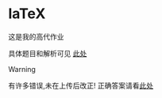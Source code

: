 # laTeX
这是我的高代作业

具体题目和解析可见 [此处](https://github.com/czhang271828/Linear-algebra/tree/main)

> [!Warning]
  有许多错误,未在上传后改正! 正确答案请看[此处](https://github.com/czhang271828/Linear-algebra/tree/main)
